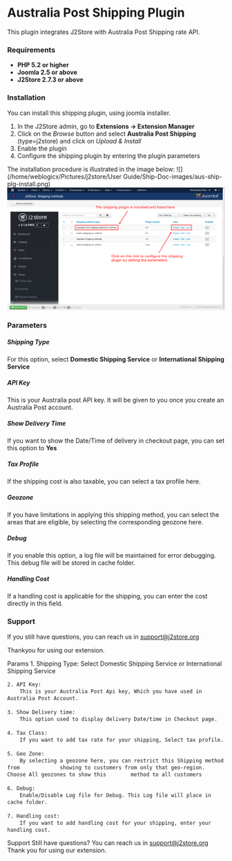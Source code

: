 # Australia Post Shipping Plugin

This plugin integrates J2Store with Australia Post Shipping rate API.

### Requirements
* **PHP 5.2 or higher**
* **Joomla 2.5 or above**
* **J2Store 2.7.3 or above**

### Installation
You can install this shipping plugin, using joomla installer.

1. In the J2Store admin, go to **Extensions -> Extension Manager**
2. Click on the *Browse* button and select **Australia Post Shipping** (type=j2store) and click on *Upload & Install*
3. Enable the plugin
4. Configure the shipping plugin by entering the plugin parameters

The installation procedure is illustrated in the image below:
![](/home/weblogicx/Pictures/j2store/User Guide/Ship-Doc-images/aus-ship-plg-install.png)
![](aus-post-ship-method-list.png)

### Parameters

##### Shipping Type
For this option, select **Domestic Shipping Service** or **International Shipping Service**

##### API Key
This is your Australia post API key. It will be given to you once you create an Australia Post account.

##### Show Delivery Time
If you want to show the Date/Time of delivery in checkout page, you can set this option to **Yes**

##### Tax Profile
If the shipping cost is also taxable, you can select a tax profile here.

##### Geozone
If you have limitations in applying this shipping method, you can select the areas that are eligible, by selecting the corresponding geozone here. 

##### Debug
If you enable this option, a log file will be maintained for error debugging. This debug file will be stored in cache folder. 

##### Handling Cost
If a handling cost is applicable for the shipping, you can enter the cost directly in this field. 

### Support
If you still have questions, you can reach us in support@j2store.org

Thankyou for using our extension.









Params
	1. Shipping Type:
		Select Domestic Shipping Service or International Shipping Service

	2. API Key:
		This is your Australia Post Api key, Which you have used in Australia Post Account.

	3. Show Delivery time:
		This option used to display delivery Date/time in Checkout page.

	4. Tax Class:
		If you want to add tax rate for your shipping, Select tax profile.

	5. Geo Zone:
		By selecting a geozone here, you can restrict this Shipping method from 			showing to customers from only that geo-region. Choose All geozones to show this 		method to all customers

	6. Debug:
		Enable/Disable Log file for Debug. This Log file will place in cache folder.

	7. Handling cost:
		If you want to add handling cost for your shipping, enter your handling cost.

Support
	Still have questions? You can reach us in support@j2store.org 
Thank you for using our extension.

















 

